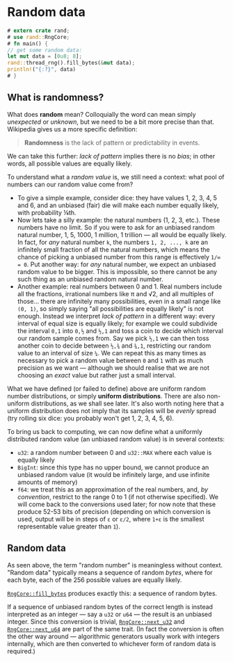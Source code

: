 # Random data

```rust
# extern crate rand;
# use rand::RngCore;
# fn main() {
// get some random data:
let mut data = [0u8; 8];
rand::thread_rng().fill_bytes(&mut data);
println!("{:?}", data)
# }
```

## What is randomness?

What does **random** mean? Colloquially the word can mean simply *unexpected*
or *unknown*, but we need to be a bit more precise than that. Wikipedia gives us
a more specific definition:

> **Randomness** is the lack of pattern or predictability in events.

We can take this further: *lack of pattern* implies there is no *bias*; in
other words, all possible values are equally likely.

To understand what a *random value* is, we still need a context: what pool of
numbers can our random value come from?

-   To give a simple example, consider dice: they have values 1, 2, 3, 4, 5 and
    6, and an unbiased (fair) die will make each number equally likely, with
    probability ⅙th.
-   Now lets take a silly example: the natural numbers (1, 2, 3, etc.). These
    numbers have no limit. So if you were to ask for an unbiased random
    natural number, 1, 5, 1000, 1 million, 1 trillion — all would be equally
    likely. In fact, for *any* natural number `k`, the numbers `1, 2, ..., k`
    are an infinitely small fraction of all the natural numbers, which means the
    chance of picking a unbiased number from this range is effectively `1/∞ = 0`.
    Put another way: for *any* natural number, we expect an unbiased random
    value to be bigger. This is impossible, so there cannot be any such thing as
    an unbiased random natural number.
-   Another example: real numbers between 0 and 1. Real numbers include all the
    fractions, irrational numbers like π and √2, and all multiples of those...
    there are infinitely many possibilities, even in a small range like `(0, 1)`,
    so simply saying "all possibilities are equally likely" is not enough.
    Instead we interpret *lack of pattern* in a different way: every interval
    of equal size is equally likely; for example we could subdivide the interval
    `0,1` into `0,½` and `½,1` and toss a coin to decide which interval our
    random sample comes from. Say we pick `½,1` we can then toss another coin to
    decide between `½,¾` and `¾,1`, restricting our random value to an interval
    of size `¼`. We can repeat this as many times as necessary to pick a random
    value between `0` and `1` with as much precision as we want — although we
    should realise that we are not choosing an *exact* value but rather just a
    small interval.

What we have defined (or failed to define) above are uniform random number
distributions, or simply **uniform distributions**. There are also non-uniform
distributions, as we shall see later. It's also worth noting here that a
uniform distribution does not imply that its samples will be *evenly* spread
(try rolling six dice: you probably won't get 1, 2, 3, 4, 5, 6).

To bring us back to computing, we can now define what a uniformly distributed
random value (an unbiased random value) is in several contexts:

-   `u32`: a random number between 0 and `u32::MAX` where each value is equally
    likely
-   `BigInt`: since this type has no upper bound, we cannot produce an unbiased
    random value (it would be infinitely large, and use infinite amounts of memory)
-   `f64`: we treat this as an approximation of the real numbers, and,
    *by convention*, restrict to the range 0 to 1 (if not otherwise specified).
    We will come back to the conversions used later;
    for now note that these produce 52-53 bits of precision (depending on which
    conversion is used, output will be in steps of `ε` or `ε/2`, where `1+ε` is
    the smallest representable value greater than `1`).

## Random data

As seen above, the term "random number" is meaningless without context. "Random
data" typically means a sequence of random *bytes*, where for each byte, each of
the 256 possible values are equally likely.

[`RngCore::fill_bytes`] produces exactly this: a sequence of random bytes.

If a sequence of unbiased random bytes of the correct length is instead
interpreted as an integer — say a `u32` or `u64` — the result is an unbiased
integer. Since this conversion is trivial, [`RngCore::next_u32`] and
[`RngCore::next_u64`] are part of the same trait. (In fact the conversion is
often the other way around — algorithmic generators usually work with integers
internally, which are then converted to whichever form of random data is
required.)

[`RngCore::fill_bytes`]: ../rand/rand_core/trait.RngCore.html#tymethod.fill_bytes
[`RngCore::next_u32`]: ../rand/rand_core/trait.RngCore.html#tymethod.next_u32
[`RngCore::next_u64`]: ../rand/rand_core/trait.RngCore.html#tymethod.next_u64
